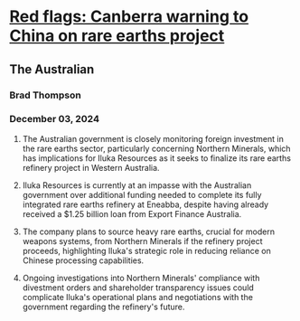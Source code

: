 # [Red flags: Canberra warning to China on rare earths project](https://advance.lexis.com/api/document?collection=news&id=urn:contentItem:6DJM-WDY1-F0JP-W0RY-00000-00&context=1519360)
## The Australian
### Brad Thompson
### December 03, 2024

1. The Australian government is closely monitoring foreign investment in the rare earths sector, particularly concerning Northern Minerals, which has implications for Iluka Resources as it seeks to finalize its rare earths refinery project in Western Australia.

2. Iluka Resources is currently at an impasse with the Australian government over additional funding needed to complete its fully integrated rare earths refinery at Eneabba, despite having already received a $1.25 billion loan from Export Finance Australia.

3. The company plans to source heavy rare earths, crucial for modern weapons systems, from Northern Minerals if the refinery project proceeds, highlighting Iluka's strategic role in reducing reliance on Chinese processing capabilities.

4. Ongoing investigations into Northern Minerals' compliance with divestment orders and shareholder transparency issues could complicate Iluka's operational plans and negotiations with the government regarding the refinery's future.